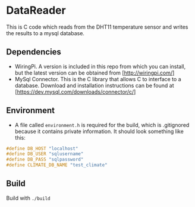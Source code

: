 # DataReader
This is C code which reads from the DHT11 temperature sensor and writes the results to a mysql database.

## Dependencies
* WiringPi. A version is included in this repo from which you can install, but the latest version can be obtained from [http://wiringpi.com/]
* MySql Connector. This is the C library that allows C to interface to a database. Download and installation instructions can be found at [https://dev.mysql.com/downloads/connector/c/]

## Environment
* A file called `environment.h` is required for the build, which is .gitignored because it contains private information. It should look something like this:
```C
#define DB_HOST "localhost"
#define DB_USER "sqlusername"
#define DB_PASS "sqlpassword"
#define CLIMATE_DB_NAME "test_climate"
```

## Build
Build with `./build`